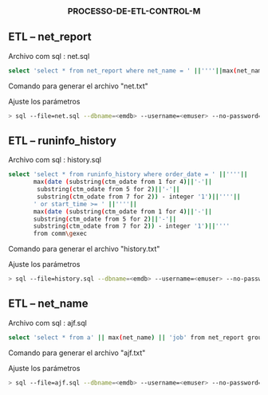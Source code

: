 

<h3 align="center">PROCESSO-DE-ETL-CONTROL-M</h3>


## ETL – net_report

Archivo com sql : net.sql

```sh
select 'select * from net_report where net_name = ' ||''''||max(net_name)||'''' from net_report  group by code\gexec
```
Comando para generar el archivo "net.txt"

Ajuste los parámetros  <dbname> <username> <password>
	
```sh
> sql --file=net.sql --dbname=<emdb> --username=<emuser> --no-password=<password> -A -q -o net.txt
```

## ETL – runinfo_history

Archivo com sql : history.sql

```sh
select 'select * from runinfo_history where order_date = ' ||''''|| 
       max(date (substring(ctm_odate from 1 for 4)||'-'||
	    substring(ctm_odate from 5 for 2)||'-'||
	    substring(ctm_odate from 7 for 2)) - integer '1')||''''||
	   ' or start_time >= ' ||''''||
       max(date (substring(ctm_odate from 1 for 4)||'-'||
	   substring(ctm_odate from 5 for 2)||'-'||
	   substring(ctm_odate from 7 for 2)) - integer '1')||''''
       from comm\gexec
```
Comando para generar el archivo "history.txt"
	
Ajuste los parámetros  <dbname> <username> <password>
	
```sh
> sql --file=history.sql --dbname=<emdb> --username=<emuser> --no-password=<password> -A -q -o history.txt  
```
## ETL – net_name

Archivo com sql : ajf.sql

```sh
select 'select * from a' || max(net_name) || 'job' from net_report group by code\gexec
```

Comando para generar el archivo "ajf.txt"
	
Ajuste los parámetros  <dbname> <username> <password>
	
```sh
> sql --file=ajf.sql --dbname=<emdb> --username=<emuser> --no-password=<password> -A -q -o ajf.txt  
```


